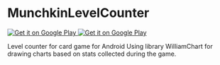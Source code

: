 MunchkinLevelCounter
====================

<a href="https://play.google.com/store/apps/details?id=com.g_art.munchkinlevelcounter">
  <img alt="Get it on Google Play"
       src="https://developer.android.com/images/brand/en_generic_rgb_wo_45.png" />
</a>

<a href="http://www.amazon.com/g-art-Munchkin-Level-Counter/dp/B00ROZUCLQ/ref=pd_sim_sbs_mas_1?ie=UTF8&refRID=18T6V2AFQBBX994GRV8C">
  <img alt="Get it on Google Play"
       src="https://images-na.ssl-images-amazon.com/images/G/01/AmazonMobileApps/amazon-apps-store-us-white.png" />
</a>

Level counter for card game for Android
Using library WilliamChart for drawing charts based on stats collected during the game.


